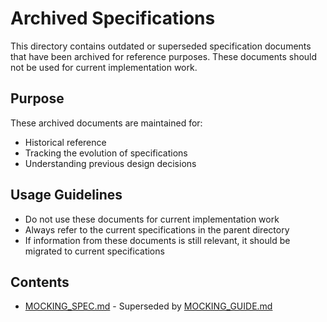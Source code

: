# Archived Specifications

This directory contains outdated or superseded specification documents that have been archived for reference purposes. These documents should not be used for current implementation work.

## Purpose

These archived documents are maintained for:
- Historical reference
- Tracking the evolution of specifications
- Understanding previous design decisions

## Usage Guidelines

- Do not use these documents for current implementation work
- Always refer to the current specifications in the parent directory
- If information from these documents is still relevant, it should be migrated to current specifications

## Contents

- [MOCKING_SPEC.md](./MOCKING_SPEC.md) - Superseded by [MOCKING_GUIDE.md](/docs/MOCKING_GUIDE.md)
